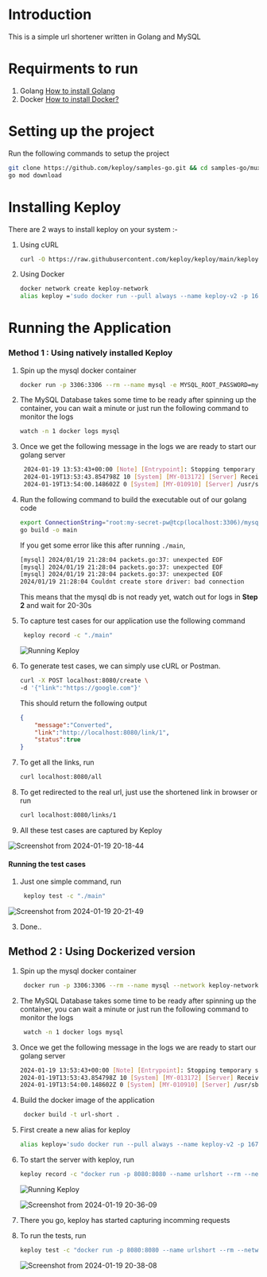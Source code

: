 # Introduction
This is a simple url shortener written in Golang and MySQL

# Requirments to run 
1. Golang [How to install Golang](https://go.dev/doc/install)
2. Docker [How to install Docker?](https://docs.docker.com/engine/install/)

# Setting up the project
Run the following commands to setup the project

``` bash
git clone https://github.com/keploy/samples-go.git && cd samples-go/mux-mysql
go mod download
```

# Installing Keploy 
There are 2 ways to install keploy on your system :-
1. Using cURL

    ```  bash
    curl -O https://raw.githubusercontent.com/keploy/keploy/main/keploy.sh && source keploy.sh 
    ```
    
2. Using Docker
   
    ``` bash
    docker network create keploy-network
    alias keploy ='sudo docker run --pull always --name keploy-v2 -p 16789:16789 --privileged --pid=host -it -v "$(pwd)":/files -v /sys/fs/cgroup:/sys/fs/cgroup -v /sys/kernel/debug:/sys/kernel/debug -v /sys/fs/bpf:/sys/fs/bpf -v /var/run/docker.sock:/var/run/docker.sock --rm ghcr.io/keploy/keploy'
    ```

# Running the Application
### Method 1 : Using natively installed Keploy
1. Spin up the mysql docker container
 
    ``` bash
    docker run -p 3306:3306 --rm --name mysql -e MYSQL_ROOT_PASSWORD=my-secret-pw -d mysql:latest
    ```
    
2. The MySQL Database takes some time to be ready after spinning up the container, you can wait a minute or just run the following command to monitor the logs

    ``` bash
    watch -n 1 docker logs mysql
    ```
    
3. Once we get the following message in the logs we are ready to start our golang server

   ``` bash
    2024-01-19 13:53:43+00:00 [Note] [Entrypoint]: Stopping temporary server
    2024-01-19T13:53:43.854798Z 10 [System] [MY-013172] [Server] Received SHUTDOWN from user root. Shutting down mysqld (Version: 8.2.0).
    2024-01-19T13:54:00.148602Z 0 [System] [MY-010910] [Server] /usr/sbin/mysqld: Shutdown complete (mysqld 8.2.0)  MySQL Community Server - GPL.
    ```
   
4. Run the following command to build the executable out of our golang code

    ``` bash
    export ConnectionString="root:my-secret-pw@tcp(localhost:3306)/mysql"
    go build -o main
    ```
    If you get some error like this after running `./main`, 
    
    ``` bash
    [mysql] 2024/01/19 21:28:04 packets.go:37: unexpected EOF
    [mysql] 2024/01/19 21:28:04 packets.go:37: unexpected EOF
    [mysql] 2024/01/19 21:28:04 packets.go:37: unexpected EOF
    2024/01/19 21:28:04 Couldnt create store driver: bad connection
    ```

    This means that the mysql db is not ready yet, watch out for logs in **Step 2** and wait for 20-30s

    
5. To capture test cases for our application use the following command

   ``` bash
    keploy record -c "./main"
    ```
   ![Running Keploy](https://github.com/heyyakash/samples-go/assets/85030597/05644fa2-64eb-4cd2-8c08-0c1d0690528f)

   
   
6. To generate test cases, we can simply use cURL or Postman.

    ``` bash
    curl -X POST localhost:8080/create \ 
    -d '{"link":"https://google.com"}'
    ```
    
    This should return the following output

    ``` json
    {
        "message":"Converted",
        "link":"http://localhost:8080/link/1",
        "status":true
    }
    
    ```
    
7. To get all the links, run 

    ``` bash
    curl localhost:8080/all
    ```
    
8. To get redirected to the real url, just use the shortened link in browser or run

    ``` bash
    curl localhost:8080/links/1
    ```
    
9. All these test cases are captured by Keploy
   
![Screenshot from 2024-01-19 20-18-44](https://github.com/heyyakash/samples-go/assets/85030597/5b43b17b-81ef-453f-b843-cb9a7619d157)

#### Running the test cases
1. Just one simple command, run

   ``` bash
    keploy test -c "./main"
   ```
   
![Screenshot from 2024-01-19 20-21-49](https://github.com/heyyakash/samples-go/assets/85030597/8167df44-14ec-4037-a768-5e19f8a81826)

3. Done..


## Method 2 : Using Dockerized version
1. Spin up the mysql docker container

   ``` bash
    docker run -p 3306:3306 --rm --name mysql --network keploy-network -e MYSQL_ROOT_PASSWORD=my-secret-pw -d mysql:latest
    ```
   
3. The MySQL Database takes some time to be ready after spinning up the container, you can wait a minute or just run the following command to monitor the logs

   ``` bash
    watch -n 1 docker logs mysql
    ```
   
5. Once we get the following message in the logs we are ready to start our golang server

    ``` bash
    2024-01-19 13:53:43+00:00 [Note] [Entrypoint]: Stopping temporary server
    2024-01-19T13:53:43.854798Z 10 [System] [MY-013172] [Server] Received SHUTDOWN from user root. Shutting down mysqld (Version: 8.2.0).
    2024-01-19T13:54:00.148602Z 0 [System] [MY-010910] [Server] /usr/sbin/mysqld: Shutdown complete (mysqld 8.2.0)  MySQL Community Server - GPL.
    ```
    
7. Build the docker image of the application

   ``` bash
    docker build -t url-short .
    ```
    
9. First create a new alias for keploy 

    ``` bash
    alias keploy='sudo docker run --pull always --name keploy-v2 -p 16789:16789 --privileged --pid=host -it -v "$(pwd)":/files -v /sys/fs/cgroup:/sys/fs/cgroup -v /sys/kernel/debug:/sys/kernel/debug -v /sys/fs/bpf:/sys/fs/bpf -v /var/run/docker.sock:/var/run/docker.sock --rm ghcr.io/keploy/keploy'
    ```
    
11. To start the server with keploy, run

    ``` bash
    keploy record -c "docker run -p 8080:8080 --name urlshort --rm --network keploy-network url-short:latest"
    ```
    
    ![Running Keploy](https://github.com/heyyakash/samples-go/assets/85030597/2b4f3c04-4631-4f9a-b317-7fdb6db87879)
    
    ![Screenshot from 2024-01-19 20-36-09](https://github.com/heyyakash/samples-go/assets/85030597/eb17602d-c3cd-43e1-bf64-a55af62902f2)

    
13. There you go, keploy has started capturing incomming requests
14. To run the tests, run

    ```  bash
    keploy test -c "docker run -p 8080:8080 --name urlshort --rm --network keploy-network url-short:latest"
    ```
    ![Screenshot from 2024-01-19 20-38-08](https://github.com/heyyakash/samples-go/assets/85030597/472cab5e-9687-4fc5-bd57-3c52f56feedf)


